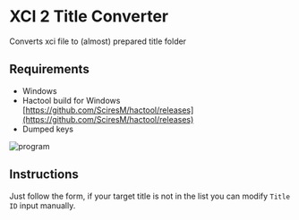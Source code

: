 # XCI 2 Title Converter

Converts xci file to (almost) prepared title folder

## Requirements
* Windows
* Hactool build for Windows [https://github.com/SciresM/hactool/releases](https://github.com/SciresM/hactool/releases)
* Dumped keys

![program](https://i.gyazo.com/ddea55573bf41c95226577d200f6f893.png)


## Instructions
Just follow the form, if your target title is not in the list you can modify `Title ID` input manually.
